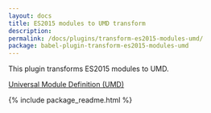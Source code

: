 ```yaml
---
layout: docs
title: ES2015 modules to UMD transform
description:
permalink: /docs/plugins/transform-es2015-modules-umd/
package: babel-plugin-transform-es2015-modules-umd
---
```


This plugin transforms ES2015 modules to UMD.

[Universal Module Definition (UMD)](https://github.com/umdjs/umd)

{% include package_readme.html %}
